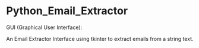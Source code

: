 # Python_Email_Extractor

GUI (Graphical User Interface):


An Email Extractor Interface using tkinter to extract emails from a string text. 
